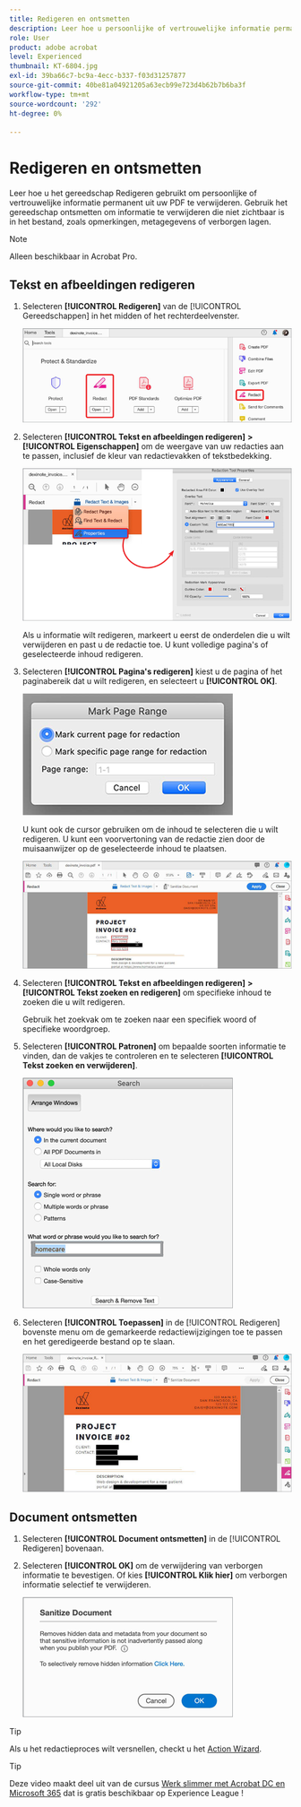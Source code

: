 ```yaml
---
title: Redigeren en ontsmetten
description: Leer hoe u persoonlijke of vertrouwelijke informatie permanent uit uw PDF kunt verwijderen
role: User
product: adobe acrobat
level: Experienced
thumbnail: KT-6804.jpg
exl-id: 39ba66c7-bc9a-4ecc-b337-f03d31257877
source-git-commit: 40be81a04921205a63ecb99e723d4b62b7b6ba3f
workflow-type: tm+mt
source-wordcount: '292'
ht-degree: 0%

---
```


# Redigeren en ontsmetten

Leer hoe u het gereedschap Redigeren gebruikt om persoonlijke of vertrouwelijke informatie permanent uit uw PDF te verwijderen. Gebruik het gereedschap ontsmetten om informatie te verwijderen die niet zichtbaar is in het bestand, zoals opmerkingen, metagegevens of verborgen lagen.

>[!NOTE]
>
>Alleen beschikbaar in Acrobat Pro.

## Tekst en afbeeldingen redigeren

1. Selecteren **[!UICONTROL Redigeren]** van de [!UICONTROL Gereedschappen] in het midden of het rechterdeelvenster.

   ![Stap 1 redigeren](../assets/Redact_1.png)

1. Selecteren **[!UICONTROL Tekst en afbeeldingen redigeren]** **>** **[!UICONTROL Eigenschappen]** om de weergave van uw redacties aan te passen, inclusief de kleur van redactievakken of tekstbedekking.

   ![Stap 2 redigeren](../assets/Redact_2.png)

   Als u informatie wilt redigeren, markeert u eerst de onderdelen die u wilt verwijderen en past u de redactie toe. U kunt volledige pagina&#39;s of geselecteerde inhoud redigeren.

1. Selecteren **[!UICONTROL Pagina&#39;s redigeren]** kiest u de pagina of het paginabereik dat u wilt redigeren, en selecteert u **[!UICONTROL OK]**.

   ![Stap 4 redigeren](../assets/Redact_3.png)

   U kunt ook de cursor gebruiken om de inhoud te selecteren die u wilt redigeren. U kunt een voorvertoning van de redactie zien door de muisaanwijzer op de geselecteerde inhoud te plaatsen.

   ![Stap 5a redigeren](../assets/Redact_4.png)

1. Selecteren **[!UICONTROL Tekst en afbeeldingen redigeren]** **>** **[!UICONTROL Tekst zoeken en redigeren]** om specifieke inhoud te zoeken die u wilt redigeren.

   Gebruik het zoekvak om te zoeken naar een specifiek woord of specifieke woordgroep.

1. Selecteren **[!UICONTROL Patronen]** om bepaalde soorten informatie te vinden, dan de vakjes te controleren en te selecteren **[!UICONTROL Tekst zoeken en verwijderen]**.

   ![Stap 5b redigeren](../assets/Redact_5.png)

1. Selecteren **[!UICONTROL Toepassen]** in de [!UICONTROL Redigeren] bovenste menu om de gemarkeerde redactiewijzigingen toe te passen en het geredigeerde bestand op te slaan.

   ![Stap 6 redigeren](../assets/Redact_6.png)

## Document ontsmetten

1. Selecteren **[!UICONTROL Document ontsmetten]** in de [!UICONTROL Redigeren] bovenaan.

1. Selecteren **[!UICONTROL OK]** om de verwijdering van verborgen informatie te bevestigen. Of kies **[!UICONTROL Klik hier]** om verborgen informatie selectief te verwijderen.

   ![Stap 2 ontsmetten](../assets/Redact_7.png)

>[!TIP]
>
>Als u het redactieproces wilt versnellen, checkt u het [Action Wizard](../advanced-tasks/action.md).

>[!TIP]
>
>Deze video maakt deel uit van de cursus [Werk slimmer met Acrobat DC en Microsoft 365](https://experienceleague.adobe.com/?recommended=Acrobat-U-1-2021.microsoft365) dat is gratis beschikbaar op Experience League !
